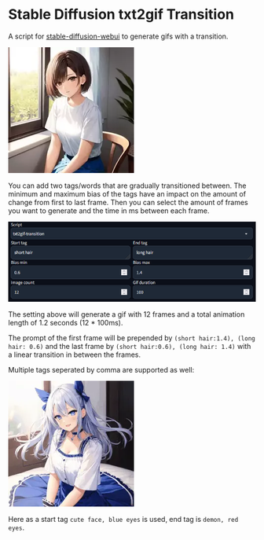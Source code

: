 # Stable Diffusion txt2gif Transition

A script for [stable-diffusion-webui](https://github.com/AUTOMATIC1111/stable-diffusion-webui) to generate gifs with a transition.

![example](example.webp "Example")

You can add two tags/words that are gradually transitioned between. The minimum and maximum bias of the tags have an impact on the amount of change from first to last frame. Then you can select the amount of frames you want to generate and the time in ms between each frame.

![settings](settings.png "Settings")

The setting above will generate a gif with 12 frames and a total animation length of 1.2 seconds (12 * 100ms).

The prompt of the first frame will be prepended by `(short hair:1.4), (long hair: 0.6)` and the last frame by `(short hair:0.6), (long hair: 1.4)` with a linear transition in between the frames.

Multiple tags seperated by comma are supported as well:

![example](example2.webp "Example")

Here as a start tag `cute face, blue eyes` is used, end tag is `demon, red eyes`.
